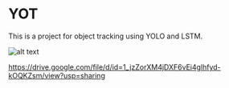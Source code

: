 # YOT

This is a project for object tracking using YOLO and LSTM.


![alt text](https://drive.google.com/open?id=1_jzZorXM4jDXF6vEi4glhfyd-kOQKZsm)

https://drive.google.com/file/d/id=1_jzZorXM4jDXF6vEi4glhfyd-kOQKZsm/view?usp=sharing

